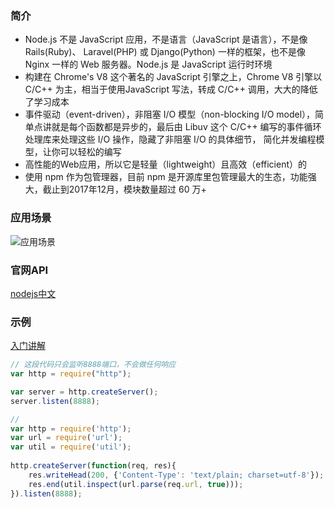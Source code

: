 ### 简介
* Node.js 不是 JavaScript 应用，不是语言（JavaScript 是语言），不是像 Rails(Ruby)、 Laravel(PHP) 或 Django(Python) 一样的框架，也不是像 Nginx 一样的 Web 服务器。Node.js 是 JavaScript 运行时环境
* 构建在 Chrome's V8 这个著名的 JavaScript 引擎之上，Chrome V8 引擎以 C/C++ 为主，相当于使用JavaScript 写法，转成 C/C++ 调用，大大的降低了学习成本
* 事件驱动（event-driven），非阻塞 I/O 模型（non-blocking I/O model），简单点讲就是每个函数都是异步的，最后由 Libuv 这个 C/C++ 编写的事件循环处理库来处理这些 I/O 操作，隐藏了非阻塞 I/O 的具体细节，
  简化并发编程模型，让你可以轻松的编写
* 高性能的Web应用，所以它是轻量（lightweight）且高效（efficient）的
* 使用 npm 作为包管理器，目前 npm 是开源库里包管理最大的生态，功能强大，截止到2017年12月，模块数量超过 60 万+

### 应用场景
![应用场景](https://i5ting.github.io/How-to-learn-node-correctly/media/14912707129964/%E5%B1%8F%E5%B9%95%E5%BF%AB%E7%85%A7%202017-05-17%2007.25.05.png "nodejs")


### 官网API
[nodejs中文](http://nodejs.cn/api/)


### 示例
[入门讲解](https://www.nodebeginner.org/index-zh-cn.html)
```js
// 这段代码只会监听8888端口，不会做任何响应
var http = require("http");

var server = http.createServer();
server.listen(8888);

//
var http = require('http');
var url = require('url');
var util = require('util');
 
http.createServer(function(req, res){
    res.writeHead(200, {'Content-Type': 'text/plain; charset=utf-8'});
    res.end(util.inspect(url.parse(req.url, true)));
}).listen(8888);